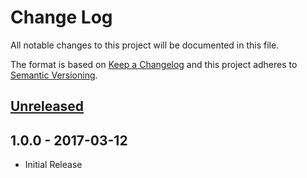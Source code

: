 # Change Log
All notable changes to this project will be documented in this file.

The format is based on [Keep a Changelog](http://keepachangelog.com/) and this
 project adheres to [Semantic Versioning](http://semver.org/).

## [Unreleased][unreleased]

## 1.0.0 - 2017-03-12
- Initial Release

[unreleased]: https://github.com/Fleshgrinder/php-pattern-formatter/compare/1.0.0...HEAD
